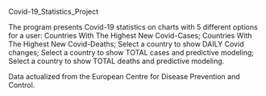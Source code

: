 Covid-19_Statistics_Project

The program presents Covid-19 statistics on charts with 5 different options for a user: 
  Countries With The Highest New Covid-Cases;
  Countries With The Highest New Covid-Deaths;
  Select a country to show DAILY Covid changes;
  Select a country to show TOTAL cases and predictive modeling;
  Select a country to show TOTAL deaths and predictive modeling.
  
Data actualized from the European Centre for Disease Prevention and Control.
